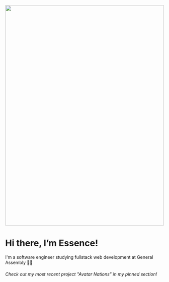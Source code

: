 <img src= "https://i.imgur.com/OQtl5vY.jpg" width="100%" height="700"/>
<h1>Hi there, I’m Essence!</h1>
I'm a software engineer studying fullstack web development at General Assembly 👩‍💻

<h6>Check out my most recent project "Avatar Nations" in my pinned section!</h6>

<!---
eufuller/eufuller is a ✨ special ✨ repository because its `README.md` (this file) appears on your GitHub profile.
You can click the Preview link to take a look at your changes.
--->
